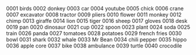 0001 birds
0002 donkey
0003 car
0004 youtube
0005 chick
0006 crane
0007 excavator
0008 tractor
0009 pliers
0010 flower
0011 monkey
0012 chimp
0013 giraffe
0014 lion
0015 tiger
0016 sheep
0017 gloves
0018 desk
0019 pan
0020 dinosaur
0021 cup
0022 spoon
0023 plant
0024 soda
0025 train
0026 panda
0027 tomatoes
0028 potatoes
0029 french fries
0030 bowl
0031 shark
0032 whale
0033 Mr Bean
0034 chili pepper
0035 hippo
0036 apple core
0037 bike
0038 ambulance
0039 turtle
0040 crocodile
